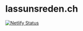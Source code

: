 # lassunsreden.ch

[![Netlify Status](https://api.netlify.com/api/v1/badges/f5d61506-7d08-4198-96cf-72b990af30df/deploy-status)](https://app.netlify.com/sites/mystifying-swanson-27d48c/deploys)